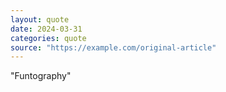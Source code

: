 ```yaml
---
layout: quote
date: 2024-03-31
categories: quote
source: "https://example.com/original-article"
---
```

"Funtography"